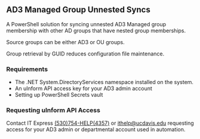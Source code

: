 ## AD3 Managed Group Unnested Syncs

A PowerShell solution for syncing unnested AD3 Managed group membership with other AD groups that have nested group memberships. 

Source groups can be either AD3 or OU groups. 

Group retrieval by GUID reduces configuration file maintenance. 

### Requirements

- The .NET System.DirectoryServices namespace installed on the system.
- An uInform API access key for your AD3 admin account
- Setting up PowerShell Secrets vault 

### Requesting uInform API Access

Contact IT Express [(530)754-HELP(4357)](tel:5307544357) or [ithelp@ucdavis.edu](mailto:ithelp@ucdavis.edu) requesting access for your AD3 admin or departmental account used in automation. 